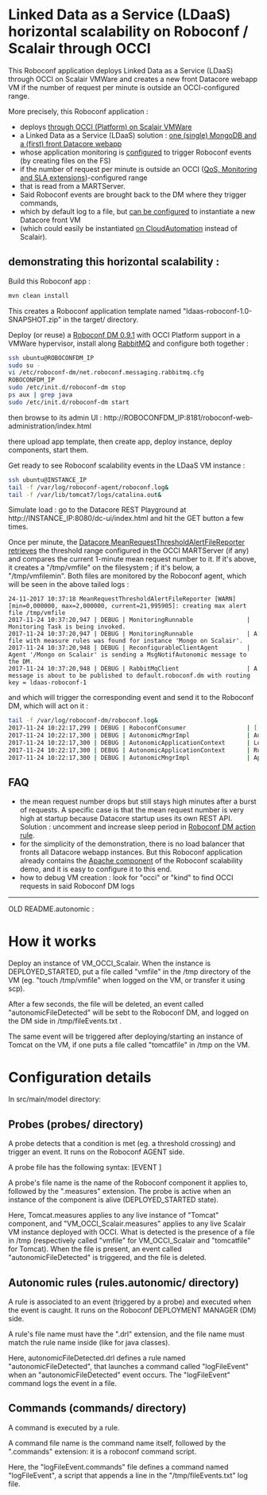 # Linked Data as a Service (LDaaS) horizontal scalability on Roboconf / Scalair through OCCI

This Roboconf application deploys Linked Data as a Service (LDaaS) through OCCI on Scalair VMWare
and creates a new front Datacore webapp VM if the number of request per minute is outside
an OCCI-configured range.

More precisely, this Roboconf application :
- deploys [through OCCI (Platform) on Scalair VMWare](src/main/model/graph/VM_OCCI_Scalair)
- a Linked Data as a Service (LDaaS) solution : [one (single) MongoDB and a (first) front Datacore webapp](src/main/model/graph/VM_OCCI_Scalair/initial.instances)
- whose application monitoring is [configured](src/main/model/graph/Datacore/files/webapps/ROOT/WEB-INF/classes/oasis-datacore-deploy.properties) to trigger Roboconf events (by creating files on the FS)
- if the number of request per minute is outside an OCCI ([QoS, Monitoring and SLA extensions](https://github.com/occiware/latex_deliverables/blob/master/D2_4_3_OCCI_Extension_Models_QoS_Part/D2_4_3_OCCI_Extension_Models_QoS_Part.pdf))-configured range
- that is read from a MARTServer.
- Said Roboconf events are brought back to the DM where they trigger commands,
- which by default log to a file, but [can be configured](src/main/model/commands/logFileEvent.commands) to instantiate a new Datacore front VM
- (which could easily be instantiated [on CloudAutomation](src/main/model/graph/VM_OCCI_CA) instead of Scalair).


## demonstrating this horizontal scalability :

Build this Roboconf app :
````bash
mvn clean install
````
This creates a Roboconf application template named "ldaas-roboconf-1.0-SNAPSHOT.zip" in the target/ directory.

Deploy (or reuse) a [Roboconf DM 0.9.1](http://roboconf.net/en/user-guide/installing-roboconf.html)
with OCCI Platform support in a VMWare hypervisor, install along [RabbitMQ](http://roboconf.net/en/user-guide/configuring-the-messaging.html)
and configure both together :
````bash
ssh ubuntu@ROBOCONFDM_IP
sudo su -
vi /etc/roboconf-dm/net.roboconf.messaging.rabbitmq.cfg
ROBOCONFDM_IP
sudo /etc/init.d/roboconf-dm stop
ps aux | grep java
sudo /etc/init.d/roboconf-dm start
````
then browse to its admin UI : http://ROBOCONFDM_IP:8181/roboconf-web-administration/index.html

there upload app template, then create app, deploy instance, deploy components, start them.

Get ready to see Roboconf scalability events in the LDaaS VM instance :
````bash
ssh ubuntu@INSTANCE_IP
tail -f /var/log/roboconf-agent/roboconf.log&
tail -f /var/lib/tomcat7/logs/catalina.out&
````

Simulate load : go to the Datacore REST Playground at http://INSTANCE_IP:8080/dc-ui/index.html
and hit the GET button a few times.

Once per minute, the [Datacore MeanRequestThresholdAlertFileReporter retrieves](https://github.com/ozwillo/ozwillo-datacore/blob/master/ozwillo-datacore-rest-server/src/main/java/org/oasis/datacore/server/metrics/cxf/MeanRequestThresholdAlertFileReporter.java#L273)
the threshold range configured in the OCCI MARTServer (if any) and compares the current
1-minute mean request number to it. If it's above, it creates a "/tmp/vmfile" on the
filesystem ; if it's below, a "/tmp/vmfilemin". Both files are monitored by the Roboconf
agent, which will be seen in the above tailed logs :
````
24-11-2017 10:37:18 MeanRequestThresholdAlertFileReporter [WARN] [min=0,000000, max=2,000000, current=21,995905]: creating max alert file /tmp/vmfile
2017-11-24 10:37:20,947 | DEBUG | MonitoringRunnable               | Monitoring Task is being invoked.
2017-11-24 10:37:20,947 | DEBUG | MonitoringRunnable               | A file with measure rules was found for instance 'Mongo on Scalair'.
2017-11-24 10:37:20,948 | DEBUG | ReconfigurableClientAgent        | Agent '/Mongo on Scalair' is sending a MsgNotifAutonomic message to the DM.
2017-11-24 10:37:20,948 | DEBUG | RabbitMqClient                   | A message is about to be published to default.roboconf.dm with routing key = ldaas-roboconf-1
````
and which will trigger the corresponding event and send it to the Roboconf DM,
which will act on it :
````bash
tail -f /var/log/roboconf-dm/roboconf.log&
2017-11-24 10:22:17,299 | DEBUG | RoboconfConsumer                 | [ default ] DM received a message MsgNotifAutonomic on routing key 'ldaas-roboconf-1'.
2017-11-24 10:22:17,300 | DEBUG | AutonomicMngrImpl                | Autonomic event 'autonomicFileDetected' is about to be recorded.
2017-11-24 10:22:17,300 | DEBUG | AutonomicApplicationContext      | Looking for rules to execute after an event was recorded for application ldaas-roboconf-1
2017-11-24 10:22:17,300 | DEBUG | AutonomicApplicationContext      | Rule autonomicFileDetected was found following the occurrence of the autonomicFileDetected event.
2017-11-24 10:22:17,300 | DEBUG | AutonomicMngrImpl                | Applying rule 'autonomicFileDetected' for event 'autonomicFileDetected'.
````


## FAQ

- the mean request number drops but still stays high minutes after a burst of requests. A specific case is that the mean request number is very high at startup because Datacore startup uses its own REST API. Solution : uncomment and increase sleep period in [Roboconf DM action rule](src/main/model/rules.autonomic/autonomicFileDetected.drl).
- for the simplicity of the demonstration, there is no load balancer that fronts all Datacore webapp instances. But this Roboconf application already contains the [Apache component](src/main/model/graph/Apache) of the Roboconf scalability demo, and it is easy to configure it to this end.
- how to debug VM creation : look for "occi" or "kind" to find OCCI requests in said Roboconf DM logs


------

OLD README.autonomic :

How it works
============

Deploy an instance of VM_OCCI_Scalair. When the instance is DEPLOYED_STARTED, put a file called "vmfile" in the /tmp directory of the VM (eg. "touch /tmp/vmfile" when logged on the VM, or transfer it using scp).

After a few seconds, the file will be deleted, an event called "autonomicFileDetected" will be sebt to the Roboconf DM, and logged on the DM side in /tmp/fileEvents.txt .

The same event will be triggered after deploying/starting an instance of Tomcat on the VM, if one puts a file called "tomcatfile" in /tmp on the VM.

Configuration details
=====================

In src/main/model directory:

Probes (probes/ directory)
--------------------------

A probe detects that a condition is met (eg. a threshold crossing) and trigger an event. It runs on the Roboconf AGENT side.

A probe file has the following syntax:
[EVENT <roboconf-handler-name> <event-name>]
<roboconf-handler-configuration>

A probe's file name is the name of the Roboconf component it applies to, followed by the ".measures" extension.
The probe is active when an instance of the component is alive (DEPLOYED_STARTED state).

Here, Tomcat.measures applies to any live instance of "Tomcat" component, and "VM_OCCI_Scalair.measures" applies to any live Scalair VM instance deployed with OCCI.
What is detected is the presence of a file in /tmp (respectively called "vmfile" for VM_OCCI_Scalair and "tomcatfile" for Tomcat).
When the file is present, an event called "autonomicFileDetected" is triggered, and the file is deleted.

Autonomic rules (rules.autonomic/ directory)
--------------------------------------------

A rule is associated to an event (triggered by a probe) and executed when the event is caught. It runs on the Roboconf DEPLOYMENT MANAGER (DM) side.

A rule's file name must have the ".drl" extension, and the file name must match the rule name inside (like for java classes).

Here, autonomicFileDetected.drl defines a rule named "autonomicFileDetected", that launches a command called "logFileEvent" when an "autonomicFileDetected" event occurs. The "logFileEvent" command logs the event in a file.

Commands (commands/ directory)
------------------------------

A command is executed by a rule.

A command file name is the command name itself, followed by the ".commands" extension: it is a roboconf command script.

Here, the "logFileEvent.commands" file defines a command named "logFileEvent", a script that appends a line in the "/tmp/fileEvents.txt" log file.

